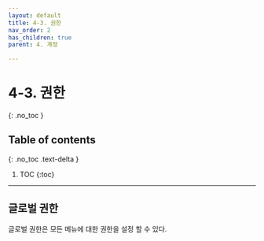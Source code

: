 ```yaml
---
layout: default
title: 4-3. 권한
nav_order: 2
has_children: true
parent: 4. 계정

---
```


# 4-3. 권한
{: .no_toc }

## Table of contents
{: .no_toc .text-delta }

1. TOC
{:toc}

---

## 글로벌 권한
글로벌 권한은 모든 메뉴에 대한 권한을 설정 할 수 있다.


